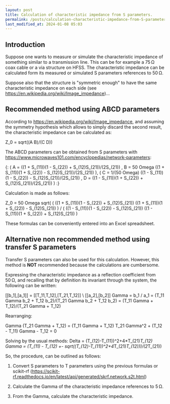 ```yaml
---
layout: post
title: Calculation of characteristic impedance from S parameters.
permalink: /posts/calculation-characteristic-impedance-from-S-parameters.html
last_modified_at: 2024-01-08 05:03
---
```


## Introduction

Suppose one wants to measure or simulate the characteristic impedance of something similar to a transmission line. This can be for example a 75&#8239;Ω coax cable or a via structure on HFSS. The characteristic impedance can be calculated form its measured or simulated S parameters references to 50&#8239;Ω.

Suppose also that the structure is "symmetric enough" to have the same characteristic impedance on each side (see <a href="https://en.wikipedia.org/wiki/Image_impedance">https://en.wikipedia.org/wiki/Image_impedance</a>)...

## Recommended method using ABCD parameters

According to <a href="https://en.wikipedia.org/wiki/Image_impedance">https://en.wikipedia.org/wiki/Image_impedance</a>, and assuming the symmetry hypothesis which allows to simply discard the second result, the characteristic impedance can be calculated as:

<asciimath>
Z_0 = sqrt((A B)/(C D))
</asciimath>

The ABCD parameters can be obtained from S parameters with <a href="https://www.microwaves101.com/encyclopedias/network-parameters">https://www.microwaves101.com/encyclopedias/network-parameters</a>:

<asciimath>
  {: ( A = ((1 + S_(11))(1 - S_(22)) + S_(12)S_(21))/(2S_(21)) ,
       B = 50 Omega ((1 + S_(11))(1 + S_(22)) - S_(12)S_(21))/(2S_(21)) ),
     ( C = 1/(50 Omega) ((1 - S_(11))(1 - S_(22)) - S_(12)S_(21))/(2S_(21)) ,
       D = ((1 - S_(11))(1 + S_(22)) + S_(12)S_(21))/(2S_(21)) ) :}
</asciimath>

Calculation is made as follows:

<asciimath>
  Z_0 = 50 Omega sqrt(
    (
      ((1 + S_(11))(1 - S_(22)) + S_(12)S_(21))
      ((1 + S_(11))(1 + S_(22)) - S_(12)S_(21))
    ) / (
      ((1 - S_(11))(1 - S_(22)) - S_(12)S_(21))
      ((1 - S_(11))(1 + S_(22)) + S_(12)S_(21))
    )
</asciimath>

These formulas can be conveniently entered into an Excel spreadsheet.

## Alternative non recommended method using transfer S parameters

Transfer S parameters can also be used for this calculation. However, this method is **NOT** recommended because the calculations are cumbersome.

Expressing the characteristic impedance as a reflection coefficient from 50&#8239;Ω, and recalling that by definition its invariant through the system, the following can be written:

<asciimath>
  [[b_1],[a_1]] = [[T_11,T_12],[T_21,T_12]] \ [[a_2],[b_2]]
</asciimath>

<asciimath>
  Gamma = b_1 / a_1 = (T_11 Gamma b_2 + T_12 b_2)/(T_21 Gamma b_2 + T_12 b_2) = (T_11 Gamma + T_12)/(T_21 Gamma + T_12)
</asciimath>

Rearranging:

<asciimath>
  Gamma (T_21 Gamma + T_12) = (T_11 Gamma + T_12)
</asciimath>

<asciimath>
  T_21 Gamma^2 + (T_12 - T_11) Gamma - T_12 = 0
</asciimath>

Solving by the usual methods:
<asciimath>
  Delta = (T_(12)-T_(11))^2+4*T_(21)*T_(12)
</asciimath>
<asciimath>
  Gamma = (T_(11) - T_(12) +- sqrt((T_(12)-T_(11))^2+4*T_(21)*T_(12)))/(2*T_(21))
</asciimath>

So, the procedure, can be outlined as follows:

1. Convert S parameters to T parameters using the previous formulas or scikit-rf (<a href="https://scikit-rf.readthedocs.io/en/latest/api/generated/skrf.network.s2t.html">https://scikit-rf.readthedocs.io/en/latest/api/generated/skrf.network.s2t.html</a>)

2. Calculate the <asciimath>Gamma</asciimath> of the characteristic impedance references to 5&#8239;Ω.

3. From the <asciimath>Gamma</asciimath>, calculate the characteristic impedance.

